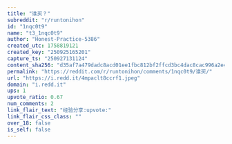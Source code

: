 ```yaml
---
title: "谁买？"
subreddit: "r/runtonihon"
id: "1nqc0t9"
name: "t3_1nqc0t9"
author: "Honest-Practice-5386"
created_utc: 1758819121
created_key: "250925165201"
capture_ts: "250927131124"
content_sha256: "d35af7a479dadc8acd01ee1fbc812bf2ffcd3bc4dac8cac996a2e44f17dc927a"
permalink: "https://reddit.com/r/runtonihon/comments/1nqc0t9/谁买/"
url: "https://i.redd.it/4mpaclt8ccrf1.jpeg"
domain: "i.redd.it"
ups: 1
upvote_ratio: 0.67
num_comments: 2
link_flair_text: "经验分享:upvote:"
link_flair_css_class: ""
over_18: false
is_self: false
---
```


